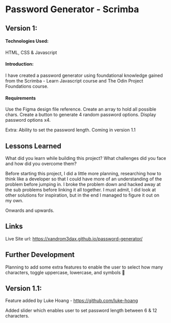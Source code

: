 # Password Generator - Scrimba

## Version 1:

#### Technologies Used:

HTML, CSS & Javascript

#### Introduction:

I have created a password generator using foundational knowledge gained from the Scrimba - Learn Javascript course and The Odin Project Foundations course.

#### Requirements

Use the Figma design file reference.
Create an array to hold all possible chars.
Create a button to generate 4 random password options.
Display password options x4.

Extra: Ability to set the password length. Coming in version 1.1

## Lessons Learned

What did you learn while building this project? What challenges did you face and how did you overcome them?

Before starting this project, I did a little more planning, researching how to think like a developer so that I could have more of an understanding of the problem before jumping in. I broke the problem down and hacked away at the sub problems before linking it all together. I must admit, I did look at other solutions for inspiration, but in the end I managed to figure it out on my own.

Onwards and upwards.

## Links

Live Site url: https://xandrom3dax.github.io/password-generator/

## Further Development

Planning to add some extra features to enable the user to select how many characters, toggle uppercase, lowercase, and symbols 🤙

## Version 1.1:

Feature added by Luke Hoang - https://github.com/luke-hoang

Added slider which enables user to set password length between 6 & 12 characters.
